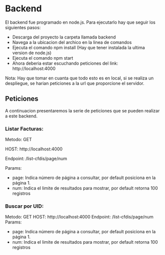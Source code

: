# Backend
El backend fue programado en node.js. Para ejecutarlo hay que seguir los siguientes pasos:
- Descarga del proyecto la carpeta llamada backend
- Navega a la ubicacion del archico en la linea de comandos
- Ejecuta el comando npm install (Hay que tener instalada la ultima version de node.js)
- Ejecuta el comando npm start
- Ahora deberia estar escuchando peticiones del link: http://localhost:4000

Nota: Hay que tomar en cuanta que todo esto es en local, si se realiza un despliegue, se harian peticiones a la url que proporcione el servidor.

## Peticiones
A continuacion presentaremos la serie de peticiones que se pueden realizar a este backend.

### Listar Facturas:
Metodo: GET

HOST: http://localhost:4000

Endpoint: /list-cfdis/page/num

Params:
- page: Indica número de página a consultar, por default posiciona en la página 1.
- num: Indica el limite de resultados para mostrar, por default retorna 100 registros

### Buscar por UID:
Metodo: GET
HOST: http://localhost:4000
Endpoint: /list-cfdis/page/num
Params:
- page: Indica número de página a consultar, por default posiciona en la página 1.
- num: Indica el limite de resultados para mostrar, por default retorna 100 registros
